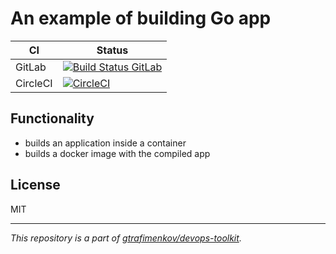 # An example of building Go app

| CI | Status |
|--|--|
|GitLab|[![Build Status GitLab](https://gitlab.com/gtrafimenkov/example-cicd-golang-app-and-docker-image/badges/master/build.svg)](https://gitlab.com/gtrafimenkov/example-cicd-golang-app-and-docker-image/pipelines)|
|CircleCI|[![CircleCI](https://circleci.com/gh/gtrafimenkov/example-cicd-golang-app-and-docker-image.svg?style=svg)](https://circleci.com/gh/gtrafimenkov/example-cicd-golang-app-and-docker-image)|

## Functionality

- builds an application inside a container
- builds a docker image with the compiled app

## License

MIT

---

_This repository is a part of [gtrafimenkov/devops-toolkit](https://github.com/gtrafimenkov/devops-toolkit)._
